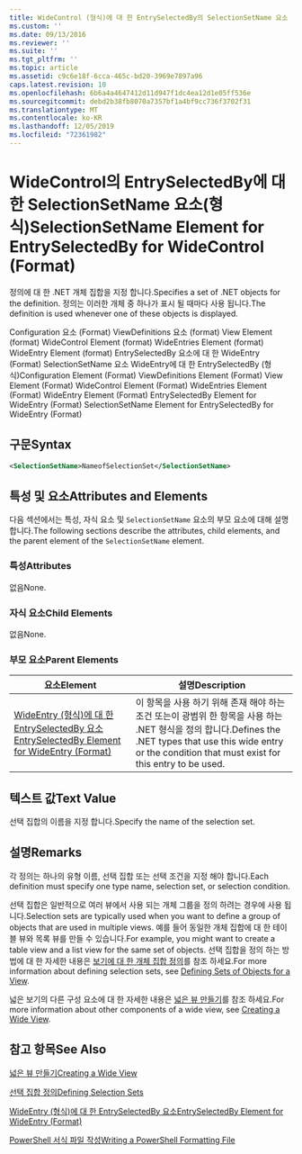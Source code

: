 ```yaml
---
title: WideControl (형식)에 대 한 EntrySelectedBy의 SelectionSetName 요소 | Microsoft Docs
ms.custom: ''
ms.date: 09/13/2016
ms.reviewer: ''
ms.suite: ''
ms.tgt_pltfrm: ''
ms.topic: article
ms.assetid: c9c6e18f-6cca-465c-bd20-3969e7897a96
caps.latest.revision: 10
ms.openlocfilehash: 6b6a4a4647412d11d947f1dc4ea12d1e05ff536e
ms.sourcegitcommit: debd2b38fb8070a7357bf1a4bf9cc736f3702f31
ms.translationtype: MT
ms.contentlocale: ko-KR
ms.lasthandoff: 12/05/2019
ms.locfileid: "72361982"
---
```

# <a name="selectionsetname-element-for-entryselectedby-for-widecontrol-format"></a><span data-ttu-id="6c829-102">WideControl의 EntrySelectedBy에 대한 SelectionSetName 요소(형식)</span><span class="sxs-lookup"><span data-stu-id="6c829-102">SelectionSetName Element for EntrySelectedBy for WideControl (Format)</span></span>

<span data-ttu-id="6c829-103">정의에 대 한 .NET 개체 집합을 지정 합니다.</span><span class="sxs-lookup"><span data-stu-id="6c829-103">Specifies a set of .NET objects for the definition.</span></span> <span data-ttu-id="6c829-104">정의는 이러한 개체 중 하나가 표시 될 때마다 사용 됩니다.</span><span class="sxs-lookup"><span data-stu-id="6c829-104">The definition is used whenever one of these objects is displayed.</span></span>

<span data-ttu-id="6c829-105">Configuration 요소 (Format) ViewDefinitions 요소 (format) View Element (format) WideControl Element (format) WideEntries Element (format) WideEntry Element (format) EntrySelectedBy 요소에 대 한 WideEntry (Format) SelectionSetName 요소 WideEntry에 대 한 EntrySelectedBy (형식)</span><span class="sxs-lookup"><span data-stu-id="6c829-105">Configuration Element (Format) ViewDefinitions Element (Format) View Element (Format) WideControl Element (Format) WideEntries Element (Format) WideEntry Element (Format) EntrySelectedBy Element for WideEntry (Format) SelectionSetName Element for EntrySelectedBy for WideEntry (Format)</span></span>

## <a name="syntax"></a><span data-ttu-id="6c829-106">구문</span><span class="sxs-lookup"><span data-stu-id="6c829-106">Syntax</span></span>

```xml
<SelectionSetName>NameofSelectionSet</SelectionSetName>

```

## <a name="attributes-and-elements"></a><span data-ttu-id="6c829-107">특성 및 요소</span><span class="sxs-lookup"><span data-stu-id="6c829-107">Attributes and Elements</span></span>

<span data-ttu-id="6c829-108">다음 섹션에서는 특성, 자식 요소 및 `SelectionSetName` 요소의 부모 요소에 대해 설명 합니다.</span><span class="sxs-lookup"><span data-stu-id="6c829-108">The following sections describe the attributes, child elements, and the parent element of the `SelectionSetName` element.</span></span>

### <a name="attributes"></a><span data-ttu-id="6c829-109">특성</span><span class="sxs-lookup"><span data-stu-id="6c829-109">Attributes</span></span>

<span data-ttu-id="6c829-110">없음</span><span class="sxs-lookup"><span data-stu-id="6c829-110">None.</span></span>

### <a name="child-elements"></a><span data-ttu-id="6c829-111">자식 요소</span><span class="sxs-lookup"><span data-stu-id="6c829-111">Child Elements</span></span>

<span data-ttu-id="6c829-112">없음</span><span class="sxs-lookup"><span data-stu-id="6c829-112">None.</span></span>

### <a name="parent-elements"></a><span data-ttu-id="6c829-113">부모 요소</span><span class="sxs-lookup"><span data-stu-id="6c829-113">Parent Elements</span></span>

|<span data-ttu-id="6c829-114">요소</span><span class="sxs-lookup"><span data-stu-id="6c829-114">Element</span></span>|<span data-ttu-id="6c829-115">설명</span><span class="sxs-lookup"><span data-stu-id="6c829-115">Description</span></span>|
|-------------|-----------------|
|[<span data-ttu-id="6c829-116">WideEntry (형식)에 대 한 EntrySelectedBy 요소</span><span class="sxs-lookup"><span data-stu-id="6c829-116">EntrySelectedBy Element for WideEntry (Format)</span></span>](./entryselectedby-element-for-wideentry-format.md)|<span data-ttu-id="6c829-117">이 항목을 사용 하기 위해 존재 해야 하는 조건 또는이 광범위 한 항목을 사용 하는 .NET 형식을 정의 합니다.</span><span class="sxs-lookup"><span data-stu-id="6c829-117">Defines the .NET types that use this wide entry or the condition that must exist for this entry to be used.</span></span>|

## <a name="text-value"></a><span data-ttu-id="6c829-118">텍스트 값</span><span class="sxs-lookup"><span data-stu-id="6c829-118">Text Value</span></span>

<span data-ttu-id="6c829-119">선택 집합의 이름을 지정 합니다.</span><span class="sxs-lookup"><span data-stu-id="6c829-119">Specify the name of the selection set.</span></span>

## <a name="remarks"></a><span data-ttu-id="6c829-120">설명</span><span class="sxs-lookup"><span data-stu-id="6c829-120">Remarks</span></span>

<span data-ttu-id="6c829-121">각 정의는 하나의 유형 이름, 선택 집합 또는 선택 조건을 지정 해야 합니다.</span><span class="sxs-lookup"><span data-stu-id="6c829-121">Each definition must specify one type name, selection set, or selection condition.</span></span>

<span data-ttu-id="6c829-122">선택 집합은 일반적으로 여러 뷰에서 사용 되는 개체 그룹을 정의 하려는 경우에 사용 됩니다.</span><span class="sxs-lookup"><span data-stu-id="6c829-122">Selection sets are typically used when you want to define a group of objects that are used in multiple views.</span></span> <span data-ttu-id="6c829-123">예를 들어 동일한 개체 집합에 대 한 테이블 뷰와 목록 뷰를 만들 수 있습니다.</span><span class="sxs-lookup"><span data-stu-id="6c829-123">For example, you might want to create a table view and a list view for the same set of objects.</span></span> <span data-ttu-id="6c829-124">선택 집합을 정의 하는 방법에 대 한 자세한 내용은 [보기에 대 한 개체 집합 정의](./defining-selection-sets.md)를 참조 하세요.</span><span class="sxs-lookup"><span data-stu-id="6c829-124">For more information about defining selection sets, see [Defining Sets of Objects for a View](./defining-selection-sets.md).</span></span>

<span data-ttu-id="6c829-125">넓은 보기의 다른 구성 요소에 대 한 자세한 내용은 [넓은 뷰 만들기](./creating-a-wide-view.md)를 참조 하세요.</span><span class="sxs-lookup"><span data-stu-id="6c829-125">For more information about other components of a wide view, see [Creating a Wide View](./creating-a-wide-view.md).</span></span>

## <a name="see-also"></a><span data-ttu-id="6c829-126">참고 항목</span><span class="sxs-lookup"><span data-stu-id="6c829-126">See Also</span></span>

[<span data-ttu-id="6c829-127">넓은 뷰 만들기</span><span class="sxs-lookup"><span data-stu-id="6c829-127">Creating a Wide View</span></span>](./creating-a-wide-view.md)

[<span data-ttu-id="6c829-128">선택 집합 정의</span><span class="sxs-lookup"><span data-stu-id="6c829-128">Defining Selection Sets</span></span>](./defining-selection-sets.md)

[<span data-ttu-id="6c829-129">WideEntry (형식)에 대 한 EntrySelectedBy 요소</span><span class="sxs-lookup"><span data-stu-id="6c829-129">EntrySelectedBy Element for WideEntry (Format)</span></span>](./entryselectedby-element-for-wideentry-format.md)

[<span data-ttu-id="6c829-130">PowerShell 서식 파일 작성</span><span class="sxs-lookup"><span data-stu-id="6c829-130">Writing a PowerShell Formatting File</span></span>](./writing-a-powershell-formatting-file.md)
